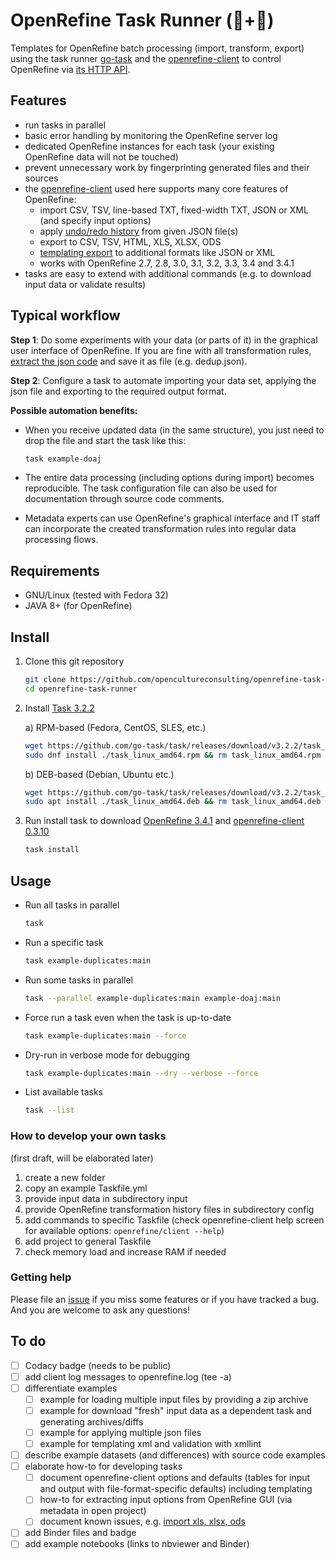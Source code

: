 # OpenRefine Task Runner (💎+🤖)

Templates for OpenRefine batch processing (import, transform, export) using the task runner [go-task](https://github.com/go-task/task) and the [openrefine-client](https://github.com/opencultureconsulting/openrefine-client) to control OpenRefine via [its HTTP API](https://docs.openrefine.org/technical-reference/openrefine-api). 

## Features

* run tasks in parallel
* basic error handling by monitoring the OpenRefine server log
* dedicated OpenRefine instances for each task (your existing OpenRefine data will not be touched)
* prevent unnecessary work by fingerprinting generated files and their sources
* the [openrefine-client](https://github.com/opencultureconsulting/openrefine-client) used here supports many core features of OpenRefine:
  * import CSV, TSV, line-based TXT, fixed-width TXT, JSON or XML (and specify input options)
  * apply [undo/redo history](https://docs.openrefine.org/manual/running/#reusing-operations) from given JSON file(s)
  * export to CSV, TSV, HTML, XLS, XLSX, ODS
  * [templating export](https://github.com/opencultureconsulting/openrefine-client#templating) to additional formats like JSON or XML
  * works with OpenRefine 2.7, 2.8, 3.0, 3.1, 3.2, 3.3, 3.4 and 3.4.1
* tasks are easy to extend with additional commands (e.g. to download input data or validate results)

## Typical workflow

**Step 1**: Do some experiments with your data (or parts of it) in the graphical user interface of OpenRefine. If you are fine with all transformation rules, [extract the json code](http://kb.refinepro.com/2012/06/google-refine-json-and-my-notepad-or.html) and save it as file (e.g. dedup.json).

**Step 2**: Configure a task to automate importing your data set, applying the json file and exporting to the required output format.

**Possible automation benefits:**

* When you receive updated data (in the same structure), you just need to drop the file and start the task like this:

  ```sh
  task example-doaj
  ```

* The entire data processing (including options during import) becomes reproducible. The task configuration file can also be used for documentation through source code comments.

* Metadata experts can use OpenRefine's graphical interface and IT staff can incorporate the created transformation rules into regular data processing flows.

## Requirements

* GNU/Linux (tested with Fedora 32)
* JAVA 8+ (for OpenRefine)

## Install

1. Clone this git repository

    ```sh
    git clone https://github.com/opencultureconsulting/openrefine-task-runner.git
    cd openrefine-task-runner
    ```

2. Install [Task 3.2.2](https://github.com/go-task/task/releases/tag/v3.2.2)

    a) RPM-based (Fedora, CentOS, SLES, etc.)

    ```sh
    wget https://github.com/go-task/task/releases/download/v3.2.2/task_linux_amd64.rpm
    sudo dnf install ./task_linux_amd64.rpm && rm task_linux_amd64.rpm
    ```

    b) DEB-based (Debian, Ubuntu etc.)

    ```sh
    wget https://github.com/go-task/task/releases/download/v3.2.2/task_linux_amd64.deb
    sudo apt install ./task_linux_amd64.deb && rm task_linux_amd64.deb
    ```

3. Run install task to download [OpenRefine 3.4.1](https://github.com/OpenRefine/OpenRefine/releases/tag/3.4.1) and [openrefine-client 0.3.10](https://github.com/opencultureconsulting/openrefine-client/releases/tag/v0.3.10)

   ```sh
   task install
   ```

## Usage

* Run all tasks in parallel

    ```sh
    task
    ```

* Run a specific task

    ```sh
    task example-duplicates:main
    ```

* Run some tasks in parallel

    ```sh
    task --parallel example-duplicates:main example-doaj:main
    ```

* Force run a task even when the task is up-to-date

    ```sh
    task example-duplicates:main --force
    ```

* Dry-run in verbose mode for debugging

    ```sh
    task example-duplicates:main --dry --verbose --force
    ```

* List available tasks

    ```sh
    task --list
    ```

### How to develop your own tasks

(first draft, will be elaborated later)

1. create a new folder
2. copy an example Taskfile.yml
3. provide input data in subdirectory input
4. provide OpenRefine transformation history files in subdirectory config
5. add commands to specific Taskfile (check openrefine-client help screen for available options: `openrefine/client --help`)
6. add project to general Taskfile
7. check memory load and increase RAM if needed

### Getting help

Please file an [issue](https://github.com/opencultureconsulting/openrefine-task-runner/issues) if you miss some features or if you have tracked a bug. And you are welcome to ask any questions!

## To do

- [ ] Codacy badge (needs to be public)
- [ ] add client log messages to openrefine.log (tee -a)
- [ ] differentiate examples
  - [ ] example for loading multiple input files by providing a zip archive
  - [ ] example for download "fresh" input data as a dependent task and generating archives/diffs
  - [ ] example for applying multiple json files
  - [ ] example for templating xml and validation with xmllint
- [ ] describe example datasets (and differences) with source code examples
- [ ] elaborate how-to for developing tasks
  - [ ] document openrefine-client options and defaults (tables for input and output with file-format-specific defaults) including templating
  - [ ] how-to for extracting input options from OpenRefine GUI (via metadata in open project)
  - [ ] document known issues, e.g. [import xls, xlsx, ods](https://github.com/opencultureconsulting/openrefine-client/issues/4)
- [ ] add Binder files and badge
- [ ] add example notebooks (links to nbviewer and Binder)